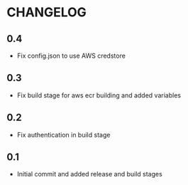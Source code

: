 # CHANGELOG

## 0.4

- Fix config.json to use AWS credstore

## 0.3

- Fix build stage for aws ecr building and added variables

## 0.2

- Fix authentication in build stage

## 0.1

- Initial commit and added release and build stages